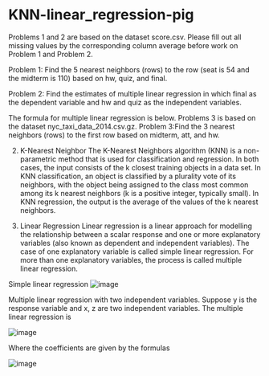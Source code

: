 # KNN-linear_regression-pig


Problems 1 and 2 are based on the dataset score.csv. Please fill out all missing values by the
corresponding column average before work on Problem 1 and Problem 2.

Problem 1: Find the 5 nearest neighbors (rows) to the row (seat is 54 and the midterm is 110) based on
hw, quiz, and final.

Problem 2: Find the estimates of multiple linear regression in which final as the dependent variable and
hw and quiz as the independent variables.

The formula for multiple linear regression is below.
Problems 3 is based on the dataset nyc_taxi_data_2014.csv.gz.
Problem 3:Find the 3 nearest neighbors (rows) to the first row based on midterm, att, and hw.

2.	K-Nearest Neighbor 
The K-Nearest Neighbors algorithm (KNN) is a non-parametric method that is used for classification and regression. In both cases, the input consists of the k closest training objects  in a data set. In KNN classification, an object is classified by a plurality vote of its neighbors, with the object being assigned to the class most common among its k nearest neighbors (k is a positive integer, typically small). In KNN regression, the output is the average of the values of the k nearest neighbors.

3.	Linear Regression
Linear regression is a linear approach for modelling the relationship between a scalar response and one or more explanatory variables (also known as dependent and independent variables). The case of one explanatory variable is called simple linear regression. For more than one explanatory variables, the process is called multiple linear regression.

Simple linear regression
![image](https://user-images.githubusercontent.com/46953829/175790102-5be0b914-cad5-4b39-a548-b69b0edad0ff.png)

 
Multiple linear regression with two independent variables. Suppose y is the response variable and x, z are two independent variables. The multiple linear regression is 

![image](https://user-images.githubusercontent.com/46953829/175790085-f7f77c04-4319-4c46-83e1-43295a2f4841.png)

Where the coefficients are given by the formulas
 
![image](https://user-images.githubusercontent.com/46953829/175790096-1a9cfb34-89c7-401c-b850-62b8dec7af41.png)

